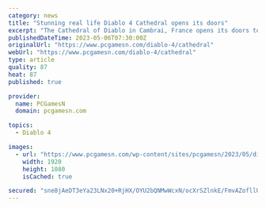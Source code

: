 ```yaml
---
category: news
title: "Stunning real life Diablo 4 Cathedral opens its doors"
excerpt: "The Cathedral of Diablo in Cambrai, France opens its doors to the public, and you can visit the stunning location for free ahead of the Diablo 4 release date."
publishedDateTime: 2023-05-06T07:30:00Z
originalUrl: "https://www.pcgamesn.com/diablo-4/cathedral"
webUrl: "https://www.pcgamesn.com/diablo-4/cathedral"
type: article
quality: 87
heat: 87
published: true

provider:
  name: PCGamesN
  domain: pcgamesn.com

topics:
  - Diablo 4

images:
  - url: "https://www.pcgamesn.com/wp-content/sites/pcgamesn/2023/05/diablo-4-church-cathedral-france-opening-times-free.jpg"
    width: 1920
    height: 1080
    isCached: true

secured: "sne8jAeDT3eYa23LNx20+RjHX/OYU2bQNMwWcxN/ocXrSZlnkE/FmvAZofllU2C/nNm5GVtmZ+kAuU6gW+YyEuT3PhKERFyFEK2OCKZ4Kwn11syi+zaWUJQAuFRkAZCf2gPsGKbT+AXiLkuIdWNowXIDSZWx/5SvfeF/EnmaCRvKFMpjJ+2B3gyPKWMTUEVqrvVHx5P04W02IXZ6lmBXiso35FFNKj+pb1KCShYOgTqEmdrdKLFhI6ZjYqvvmYZ/bjtt3LjnCPiwAyIJnXcIvQNg7FpYOECB/8c8XiSHMkrhSSnab2UKZNtwBhVoynVLCf9/hgIQ0GQHUbeTH0S+Mw+MmvfgdOvLTAVMBnjwH3w=;GArD/6ShzgfSS2BvFQ6s1Q=="
---
```


